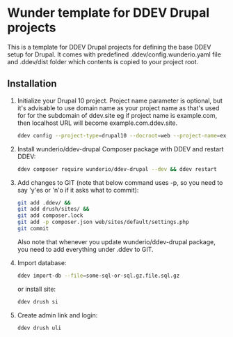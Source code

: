 # Wunder template for DDEV Drupal projects

This is a template for DDEV Drupal projects for defining the base DDEV setup for Drupal.
It comes with predefined .ddev/config.wunderio.yaml file and .ddev/dist folder which
contents is copied to your project root.

## Installation

1. Initialize your Drupal 10 project. Project name parameter is optional, but
it's advisable to use domain name as your project name as that's used for for
the subdomain of ddev.site eg if project name is example.com, then localhost
URL will become example.com.ddev.site.

    ```bash
    ddev config --project-type=drupal10 --docroot=web --project-name=example.com
    ```

2. Install wunderio/ddev-drupal Composer package with DDEV and restart DDEV:

   ```bash
   ddev composer require wunderio/ddev-drupal --dev && ddev restart
   ```

3. Add changes to GIT (note that below command uses -p, so you need to say 'y'es or 'n'o if it asks what to commit):

   ```bash
   git add .ddev/ &&
   git add drush/sites/ &&
   git add composer.lock
   git add -p composer.json web/sites/default/settings.php
   git commit
   ```

   Also note that whenever you update wunderio/ddev-drupal package, you need to add everything under .ddev to GIT.

4. Import database:

   ```bash
   ddev import-db --file=some-sql-or-sql.gz.file.sql.gz
   ```

   or install site:

   ```bash
   ddev drush si
   ```

5. Create admin link and login:

   ```bash
   ddev drush uli
   ```
